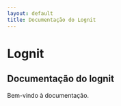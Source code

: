```yaml
---
layout: default
title: Documentação do Lognit
---
```


# Lognit

## Documentação do lognit

Bem-vindo à documentação.